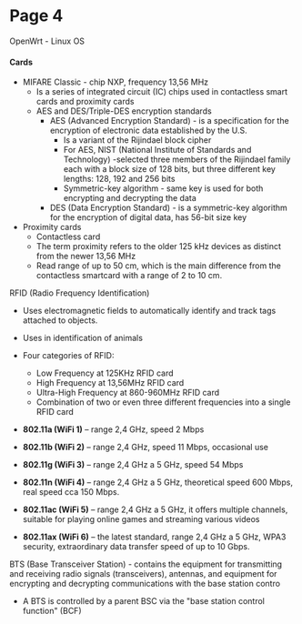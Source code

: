 # Page 4

OpenWrt - Linux OS

#### Cards

* MIFARE Classic - chip NXP, frequency 13,56 MHz
  * Is a series of integrated circuit (IC) chips used in contactless smart cards and proximity cards
  * AES and DES/Triple-DES encryption standards
    * AES (Advanced Encryption Standard) - is a specification for the encryption of electronic data established by the U.S.
      * Is a variant of the Rijindael block cipher
      * For AES, NIST (National Institute of Standards and Technology) -selected three members of the Rijindael family each with a block size of 128 bits, but three different key lengths: 128, 192 and 256 bits
      * Symmetric-key algorithm - same key is used for both encrypting and decrypting the data
    * DES (Data Encryption Standard) - is a symmetric-key algorithm for the encryption of digital data, has 56-bit size key
* Proximity cards
  * Contactless card
  * The term proximity refers to the older 125 kHz devices as distinct from the newer 13,56 MHz
  * Read range of up to 50 cm, which is the main difference from the contactless smartcard with a range of 2 to 10 cm.



RFID (Radio Frequency Identification)

* Uses electromagnetic fields to automatically identify and track tags attached to objects.
* Uses in identification of animals
*   Four categories of RFID:

    * Low Frequency at 125KHz RFID card
    * High Frequency at 13,56MHz RFID card
    * Ultra-High Frequency at 860-960MHz RFID card
    * Combination of two or even three different frequencies into a single RFID card


* **802.11a (WiFi 1)** – range 2,4 GHz, speed 2 Mbps
* **802.11b (WiFi 2)** – range 2,4 GHz, speed 11 Mbps, occasional use
* **802.11g (WiFi 3)** – range 2,4 GHz a 5 GHz, speed 54 Mbps
* **802.11n (WiFi 4)** – range 2,4 GHz a 5 GHz, theoretical speed 600 Mbps, real speed cca 150 Mbps.
* **802.11ac (WiFi 5)** – range 2,4 GHz a 5 GHz, it offers multiple channels, suitable for playing online games and streaming various videos
* **802.11ax (WiFi 6)** – the latest standard, range 2,4 GHz a 5 GHz, WPA3 security, extraordinary data transfer speed of up to 10 Gbps.

BTS (Base Transceiver Station) - contains the equipment for transmitting and receiving radio signals (transceivers), antennas, and equipment for encrypting and decrypting communications with the base station contro

* A BTS is controlled by a parent BSC via the "base station control function" (BCF)











